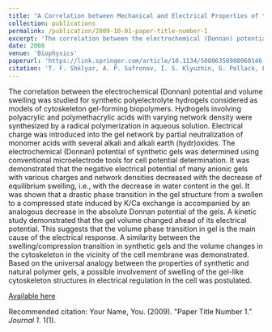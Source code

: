 ```yaml
---
title: "A Correlation between Mechanical and Electrical Properties of the Synthetic Hydrogel Chosen as an Experimental Model of Cytoskeleton"
collection: publications
permalink: /publication/2009-10-01-paper-title-number-1
excerpt: 'The correlation between the electrochemical (Donnan) potential and volume swelling was studied for synthetic polyelectrolyte hydrogels considered as models of cytoskeleton gel-forming biopolymers'
date: 2008
venue: 'Biophysics'
paperurl: 'https://link.springer.com/article/10.1134/S0006350908060146'
citation: 'T. F. Shklyar, A. P. Safronov, I. S. Klyuzhin, G. Pollack, F. A. Blyakhman (2008). &quot;A Correlation between Mechanical and Electrical Properties of the Synthetic Hydrogel Chosen as an Experimental Model of Cytoskeleton&quot; <i>Biophysics</i>. 53(6), pp. 544-9'
---
```

The correlation between the electrochemical (Donnan) potential and volume swelling was studied for synthetic polyelectrolyte hydrogels considered as models of cytoskeleton gel-forming biopolymers. Hydrogels involving polyacrylic and polymethacrylic acids with varying network density were synthesized by a radical polymerization in aqueous solution. Electrical charge was introduced into the gel network by partial neutralization of monomer acids with several alkali and alkali earth (hydr)oxides. The electrochemical (Donnan) potential of synthetic gels was determined using conventional microelectrode tools for cell potential determination. It was demonstrated that the negative electrical potential of many anionic gels with various charges and network densities decreased with the decrease of equilibrium swelling, i.e., with the decrease in water content in the gel. It was shown that a drastic phase transition in the gel structure from a swollen to a compressed state induced by K/Ca exchange is accompanied by an analogous decrease in the absolute Donnan potential of the gels. A kinetic study demonstrated that the gel volume changed ahead of its electrical potential. This suggests that the volume phase transition in gel is the main cause of the electrical response. A similarity between the swelling/compression transition in synthetic gels and the volume changes in the cytoskeleton in the vicinity of the cell membrane was demonstrated. Based on the universal analogy between the properties of synthetic and natural polymer gels, a possible involvement of swelling of the gel-like cytoskeleton structures in electrical regulation in the cell was postulated.

[Available here](https://link.springer.com/article/10.1134/S0006350908060146)

Recommended citation: Your Name, You. (2009). "Paper Title Number 1." <i>Journal 1</i>. 1(1).